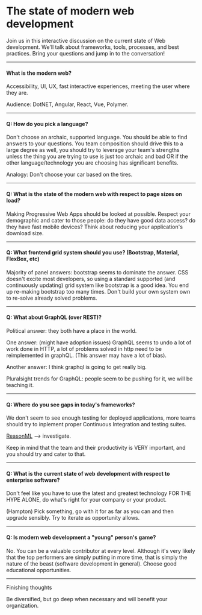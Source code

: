 # The state of modern web development

Join us in this interactive discussion on the current state of Web development. We'll talk about frameworks, tools, processes, and best practices. Bring your questions and jump in to the conversation!

---



#### What is the modern web?

Accessibility, UI, UX, fast interactive experiences, meeting the user where they are.

Audience: DotNET, Angular, React, Vue, Polymer.

---

#### Q: How do you pick a language?

Don't choose an archaic, supported language. You should be able to find answers to your questions. You team composition should drive this to a large degree as well, you should try to leverage your team's strengths unless the thing you are trying to use is just too archaic and bad OR if the other language/technology you are choosing has significant benefits.

Analogy: Don't choose your car based on the tires.

---

#### Q: What is the state of the modern web with respect to page sizes on load?

Making Progressive Web Apps should be looked at possible. Respect your demographic and cater to those people: do they have good data access? do they have fast mobile devices? Think about reducing your application's download size.

---

#### Q: What frontend grid system should you use? (Bootstrap, Material, FlexBox, etc)

Majority of panel answers: bootstrap seems to dominate the answer. CSS doesn't excite most developers, so using a standard supported (and continuously updating) grid system like bootstrap is a good idea. You end up re-making bootstrap too many times. Don't build your own system own to re-solve already solved problems.

---

#### Q: What about GraphQL (over REST)?

Political answer: they both have a place in the world. 

One answer: (might have adoption issues) GraphQL seems to undo a lot of work done in HTTP, a lot of problems solved in http need to be reimplemented in graphQL. (This answer may have a lot of bias).

Another answer: I think graphql is going to get really big.

Pluralsight trends for GraphQL: people seem to be pushing for it, we will be teaching it.

---

#### Q: Where do you see gaps in today's frameworks?

We don't seem to see enough testing for deployed applications, more teams should try to inplement proper Continuous Integration and testing suites.

[ReasonML](https://reasonml.github.io/) --> investigate.

Keep in mind that the team and their productivity is VERY important, and you should try and cater to that.

---

#### Q: What is the current state of web development with respect to enterprise software?

Don't feel like you have to use the latest and greatest technology FOR THE HYPE ALONE, do what's right for your company or your product.

(Hampton) Pick something, go with it for as far as you can and then upgrade sensibly. Try to iterate as opportunity allows.

---

#### Q: Is modern web development a "young" person's game?

No. You can be a valuable contributor at every level. Although it's very likely that the top performers are simply putting in more time, that is simply the nature of the beast (software development in general). Choose good educational opportunities.

---

Finishing thoughts

Be diversified, but go deep when necessary and will benefit your organization.



















